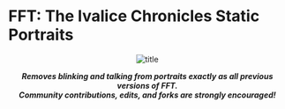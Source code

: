 # FFT: The Ivalice Chronicles Static Portraits

<div align="center">
  
![title](https://github.com/user-attachments/assets/42e0011c-226d-42ed-afb1-1361d06652ec)
</div>


<div align="center">

__*<p>Removes blinking and talking from portraits exactly as all previous versions of FFT. 
<br>Community contributions, edits, and forks are strongly encouraged!</p>*__

</div>
